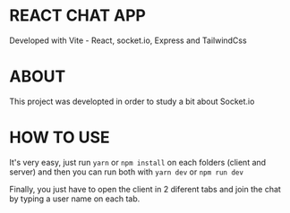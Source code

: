 # REACT CHAT APP
Developed with Vite - React, socket.io, Express and TailwindCss

# ABOUT
This project was developted in order to study a bit about Socket.io

# HOW TO USE
It's very easy, just run `yarn` or `npm install` on each folders (client and server) and then you can run both with `yarn dev` or `npm run dev`

Finally, you just have to open the client in 2 diferent tabs and join the chat by typing a user name on each tab.
